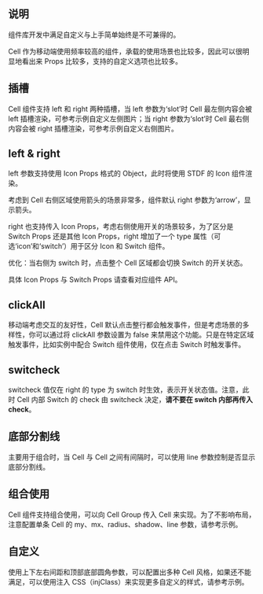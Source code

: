## 说明

组件库开发中满足自定义与上手简单始终是不可兼得的。

Cell 作为移动端使用频率较高的组件，承载的使用场景也比较多，因此可以很明显地看出来 Props 比较多，支持的自定义选项也比较多。

## 插槽

Cell 组件支持 left 和 right 两种插槽，当 left 参数为‘slot’时 Cell 最左侧内容会被 left 插槽渲染，可参考示例自定义左侧图片；当 right 参数为‘slot’时 Cell 最右侧内容会被 right 插槽渲染，可参考示例自定义右侧图片。

## left & right

left 参数支持使用 Icon Props 格式的 Object，此时将使用 STDF 的 Icon 组件渲染。

考虑到 Cell 右侧区域使用箭头的场景非常多，组件默认 right 参数为‘arrow’，显示箭头。

right 也支持传入 Icon Props，考虑右侧使用开关的场景较多，为了区分是 Switch Props 还是其他 Icon Props，right 增加了一个 type 属性（可选‘icon’和‘switch’）用于区分 Icon 和 Switch 组件。

优化：当右侧为 switch 时，点击整个 Cell 区域都会切换 Switch 的开关状态。

具体 Icon Props 与 Switch Props 请查看对应组件 API。

## clickAll

移动端考虑交互的友好性，Cell 默认点击整行都会触发事件，但是考虑场景的多样性，你可以通过将 clickAll 参数设置为 false 来禁用这个功能。只是在特定区域触发事件，比如实例中配合 Switch 组件使用，仅在点击 Switch 时触发事件。

## switcheck

switcheck 值仅在 right 的 type 为 switch 时生效，表示开关状态值。注意，此时 Cell 内部 Switch 的 check 由 switcheck 决定，**请不要在 switch 内部再传入 check**。

## 底部分割线

主要用于组合时，当 Cell 与 Cell 之间有间隔时，可以使用 line 参数控制是否显示底部分割线。

## 组合使用

Cell 组件支持组合使用，可以向 Cell Group 传入 Cell 来实现。为了不影响布局，注意配置单条 Cell 的 my、mx、radius、shadow、line 参数，请参考示例。

## 自定义

使用上下左右间距和顶部底部圆角参数，可以配置出多种 Cell 风格，如果还不能满足，可以使用注入 CSS（injClass）来实现更多自定义的样式，请参考示例。
